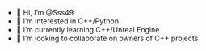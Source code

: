 - 👋 Hi, I’m @Sss49
- 👀 I’m interested in C++/Python
- 🌱 I’m currently learning C++/Unreal Engine
- 💞️ I’m looking to collaborate on owners of C++ projects


